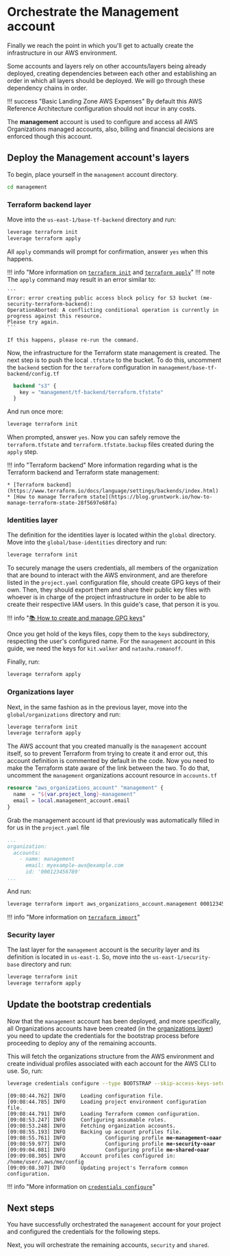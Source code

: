 # Orchestrate the Management account

Finally we reach the point in which you'll get to actually create the infrastructure in our AWS environment.

Some accounts and layers rely on other accounts/layers being already deployed, creating dependencies between each other and establishing an order in which all layers should be deployed. We will go through these dependency chains in order.

!!! success "Basic Landing Zone AWS Expenses"
    By default this AWS Reference Architecture configuration should not incur in any costs.

The **management** account is used to configure and access all AWS Organizations managed accounts, also, billing and financial decisions are enforced though this account.

## Deploy the Management account's layers

To begin, place yourself in the `management` account directory.

``` bash
cd management
```

### Terraform backend layer

Move into the `us-east-1/base-tf-backend` directory and run:

``` bash
leverage terraform init
leverage terraform apply
```

All `apply` commands will prompt for confirmation, answer `yes` when this happens.

!!! info "More information on [`terraform init`](../../user-guide/base-workflow/leverage-cli/reference/terraform#init) and [`terraform apply`](../../user-guide/base-workflow/leverage-cli/reference/terraform#apply)"
!!! note
    The `apply` command may result in an error similar to:

    ```
    Error: error creating public access block policy for S3 bucket (me-security-terraform-backend): 
    OperationAborted: A conflicting conditional operation is currently in progress against this resource. 
    Please try again.
    ```

    If this happens, please re-run the command.

Now, the infrastructure for the Terraform state management is created. The next step is to push the local `.tfstate` to the bucket. To do this, uncomment the `backend` section for the `terraform` configuration in `management/base-tf-backend/config.tf`

``` terraform
  backend "s3" {
    key = "management/tf-backend/terraform.tfstate"
  }
```

And run once more:

``` bash
leverage terraform init
```

When prompted, answer `yes`. Now you can safely remove the `terraform.tfstate` and `terraform.tfstate.backup` files created during the `apply` step.

!!! info "Terraform backend"
    More information regarding what is the Terraform backend and Terraform state management:

    * [Terraform backend](https://www.terraform.io/docs/language/settings/backends/index.html)
    * [How to manage Terraform state](https://blog.gruntwork.io/how-to-manage-terraform-state-28f5697e68fa)

### Identities layer

The definition for the identities layer is located within the `global` directory. Move into the `global/base-identities` directory and run:

``` bash
leverage terraform init
```

To securely manage the users credentials, all members of the organization that are bound to interact with the AWS environment, and are therefore listed in the `project.yaml` configuration file, should create GPG keys of their own. Then, they should export them and share their public key files with whoever is in charge of the project infrastructure in order to be able to create their respective IAM users. In this guide's case, that person it is you.

!!! info "[:books: How to create and manage GPG keys](../../user-guide/features/identities/gpg/)"

Once you get hold of the keys files, copy them to the `keys` subdirectory, respecting the user's configured name. For the `management` account in this guide, we need the keys for `kit.walker` and `natasha.romanoff`.

Finally, run:

``` bash
leverage terraform apply
```

### Organizations layer

Next, in the same fashion as in the previous layer, move into the `global/organizations` directory and run:

``` bash
leverage terraform init
leverage terraform apply
```

The AWS account that you created manually is the `management` account itself, so to prevent Terraform from trying to create it and error out, this account definition is commented by default in the code. Now you need to make the Terraform state aware of the link between the two. To do that, uncomment the `management` organizations account resource in `accounts.tf`

``` terraform
resource "aws_organizations_account" "management" {
  name  = "${var.project_long}-management"
  email = local.management_account.email
}
```

Grab the management account id that previously was automatically filled in for us in the `project.yaml` file

``` yaml
...
organization:
  accounts:
    - name: management
      email: myexample-aws@example.com
      id: '000123456789'
...
```

And run:

``` bash
leverage terraform import aws_organizations_account.management 000123456789
```

!!! info "More information on [`terraform import`](../../user-guide/base-workflow/leverage-cli/reference/terraform#import)"

### Security layer

The last layer for the `management` account is the security layer and its definition is located in `us-east-1`. So, move into the `us-east-1/security-base` directory and run:

``` bash
leverage terraform init
leverage terraform apply
```

## Update the bootstrap credentials

Now that the `management` account has been deployed, and more specifically, all Organizations accounts have been created (in the [organizations layer](#organizations-layer)) you need to update the credentials for the bootstrap process before proceeding to deploy any of the remaining accounts.

This will fetch the organizations structure from the AWS environment and create individual profiles associated with each account for the AWS CLI to use. So, run:

``` bash
leverage credentials configure --type BOOTSTRAP --skip-access-keys-setup
```
<pre><code><span class="fsg-timestamp">[09:08:44.762]</span> INFO     Loading configuration file.
<span class="fsg-timestamp">[09:08:44.785]</span> INFO     Loading project environment configuration file.
<span class="fsg-timestamp">[09:08:44.791]</span> INFO     Loading Terraform common configuration.
<span class="fsg-timestamp">[09:08:53.247]</span> INFO     Configuring assumable roles.
<span class="fsg-timestamp">[09:08:53.248]</span> INFO     Fetching organization accounts.
<span class="fsg-timestamp">[09:08:55.193]</span> INFO     Backing up account profiles file.
<span class="fsg-timestamp">[09:08:55.761]</span> INFO             Configuring profile <b>me-management-oaar</b>
<span class="fsg-timestamp">[09:08:59.977]</span> INFO             Configuring profile <b>me-security-oaar</b>
<span class="fsg-timestamp">[09:09:04.081]</span> INFO             Configuring profile <b>me-shared-oaar</b>
<span class="fsg-timestamp">[09:09:08.305]</span> INFO     Account profiles configured in: <span class="fsg-path">/home/user/.aws/me/config</span>
<span class="fsg-timestamp">[09:09:08.307]</span> INFO     Updating project's Terraform common configuration.
</code></pre>

!!! info "More information on [`credentials configure`](../../user-guide/base-workflow/leverage-cli/reference/credentials#configure)"

## Next steps
You have successfully orchestrated the `management` account for your project and configured the credentials for the following steps.

Next, you will orchestrate the remaining accounts, `security` and `shared`.
